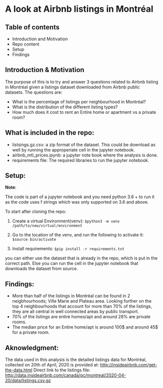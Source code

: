 # A look at Airbnb listings in Montréal

## Table of contents
* Introduction and Motivation
* Repo content
* Setup
* Findings

## Introduction & Motivation
The purpose of this is to try and answer 3 questions related to Airbnb listing in Montréal given a listings dataset downloaded from Airbnb public datasets.
The questions are:
* What is the percentage of listings per neighbourhood in Montréal?
* What is the distribution of the different listing types?
* How much does it cost to rent an Entire home or apartment vs a private room?

## What is included in the repo:

- listsings.gz.csv: a zip format of the dataset. This could be download as well by running the approperiate cell in the jupyter notebook.
- airbnb_mtl_prices.ipynb: a jupyter note book where the analysis is done.
- requirements file: The required libraries to run the jupyter notebook.

## Setup:

**Note**: 

The code is part of a jupyter notebook and you need python 3.6 + to run it as the code uses f strings which was only supported on 3.6 and above.

To start after cloning the repo:

1. Create a virtual Environment(venv):
`$python3 -m venv /path/to/new/virtual/environment`

2. Go to the location of the venv, and run the following to activate it:
`$source bin/activate`

3. Install requirements:
`$pip install -r requirements.txt`

you can either use the dataset that is already in the repo, which is put in the correct path. Else you can run the cell in the jupyter notebook that downloads the dataset from source.

## Findings:
* More than half of the listings in Montréal can be found in 2 neigbhourhoods; Ville Marie and Plateau area.  Looking further on the top 4 neighbourhoods that account for more than 70% of the listings, they are all central in well connected areas by public transport.
* 70% of the listings are entire homes/apt and around 28% are private rooms.
* The median price for an Entire home/apt is around 100$ and around 45$ for a private room.

## Aknowledgment:
The data used in this analysis is the detailed listings data for  Montréal, collected on 20th of April, 2020 is provided at:
http://insideairbnb.com/get-the-data.html
Direct link to the listings file:
http://data.insideairbnb.com/canada/qc/montreal/2020-04-20/data/listings.csv.gz


